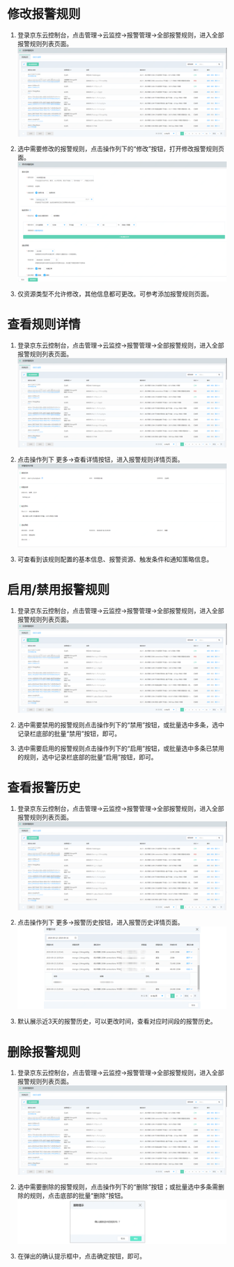 # 修改报警规则
1.	登录京东云控制台，点击管理->云监控->报警管理->全部报警规则，进入全部报警规则列表页面。  
![报警规则列表](../../../../../image/Cloud-Monitor/8-qbbj-1.png)  

2.  选中需要修改的报警规则，点击操作列下的“修改”按钮，打开修改报警规则页面。  
![修改报警规则](../../../../../image/Cloud-Monitor/10-bjgz-xg.png)  

3. 仅资源类型不允许修改，其他信息都可更改。可参考添加报警规则页面。

# 查看规则详情
1.	登录京东云控制台，点击管理->云监控->报警管理->全部报警规则，进入全部报警规则列表页面。  
![报警规则列表](../../../../../image/Cloud-Monitor/8-qbbj-1.png)  

2.	点击操作列下 更多->查看详情按钮，进入报警规则详情页面。
![规则详情](../../../../../image/Cloud-Monitor/10-bjgz-xq.png)  

3. 可查看到该规则配置的基本信息、报警资源、触发条件和通知策略信息。



# 启用/禁用报警规则  
1.	登录京东云控制台，点击管理->云监控->报警管理->全部报警规则，进入全部报警规则列表页面。  
![报警规则列表](../../../../../image/Cloud-Monitor/8-qbbj-1.png)

2.	选中需要禁用的报警规则点击操作列下的“禁用”按钮，或批量选中多条，选中记录栏底部的批量“禁用”按钮，即可。  

3.	选中需要启用的报警规则点击操作列下的“启用”按钮，或批量选中多条已禁用的规则，选中记录栏底部的批量“启用”按钮，即可。

# 查看报警历史  
1.	登录京东云控制台，点击管理->云监控->报警管理->全部报警规则，进入全部报警规则列表页面。   
![报警规则列表](../../../../../image/Cloud-Monitor/8-qbbj-1.png)

2.	点击操作列下 更多->报警历史按钮，进入报警历史详情页面。  
![规则详情](../../../../../image/Cloud-Monitor/10-bjgz-bjls.png)  

3.	默认展示近3天的报警历史，可以更改时间，查看对应时间段的报警历史。


# 删除报警规则
1.	登录京东云控制台，点击管理->云监控->报警管理->全部报警规则，进入全部报警规则列表页面。    
![报警规则列表](../../../../../image/Cloud-Monitor/8-qbbj-1.png)  

2. 选中需要删除的报警规则，点击操作列下的“删除”按钮；或批量选中多条需删除的规则，点击底部的批量“删除”按钮。  
![删除规则](../../../../../image/Cloud-Monitor/10-bjgz-sc.png)  

3. 在弹出的确认提示框中，点击确定按钮，即可。


